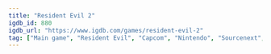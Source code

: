 ```yaml
---
title: "Resident Evil 2"
igdb_id: 880
igdb_url: "https://www.igdb.com/games/resident-evil-2"
tag: ["Main game", "Resident Evil", "Capcom", "Nintendo", "Sourcenext", "Capcom Production Studio 3", "Angel Studios", "Gradiente", "Virgin Interactive Entertainment", "Capcom Planning Room 2", "Shooter", "Adventure", "Single player", "Third person", "Action", "Horror", "Survival"]
---
```

